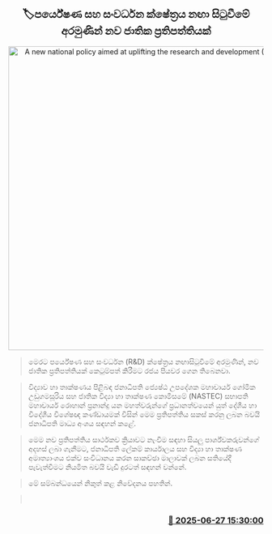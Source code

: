 <p align='center'><b><h2 align='center' title='A new national policy aimed at uplifting the research and development (R&D) sector'>🏷පර්යේෂණ සහ සංවර්ධන ක්ෂේත්‍රය නඟා සිටුවීමේ අරමුණින් නව ජාතික ප්‍රතිපත්තියක්</h2></b></p>
<p align='center'><img src='https://helakuru.sgp1.cdn.digitaloceanspaces.com/esana/images/lib/presidential-secretariat[1].jpg' width='600' alt='A new national policy aimed at uplifting the research and development (R&D) sector'></p>

> මෙරට පර්යේෂණ සහ සංවර්ධන (R&D) ක්ෂේත්‍රය නඟාසිටුවීමේ අරමුණින්, නව ජාතික ප්‍රතිපත්තියක් කෙටුම්පත් කිරීමට රජය පියවර ගෙන තිබෙනවා.

> විද්‍යාව හා තාක්ෂණය පිළිබඳ ජනාධිපති ජ්‍යෙෂ්ඨ උපදේශක මහාචාර්ය ගෝමික උඩුගමසූරිය සහ ජාතික විද්‍යා හා තාක්ෂණ කොමිසමේ (NASTEC) සභාපති මහාචාර්ය රොහාන් ප්‍රනාන්දු යන මහත්වරුන්ගේ ප්‍රධානත්වයෙන් යුත් දේශීය හා විදේශීය විශේෂඥ කණ්ඩායමක් විසින් මෙම ප්‍රතිපත්තිය සකස් කරනු ලබන බවයි ජනාධිපති මාධ්‍ය අංශය සඳහන් කළේ.

> මෙම නව ප්‍රතිපත්තිය සාර්ථකව ක්‍රියාවට නැංවීම සඳහා සියලු පාර්ශ්වකරුවන්ගේ අදහස් ලබා ගැනීමට, ජනාධිපති ලේකම් කාර්යාලය සහ විද්‍යා හා තාක්ෂණ අමාත්‍යාංශය එක්ව සංවිධානය කරන සාකච්ඡා මාලාවක් ලබන සතියේදී පැවැත්වීමට නියමිත බවයි වැඩි දුරටත් සඳහන් වන්නේ.

> මේ සම්බන්ධයෙන් නිකුත් කළ නිවේදනය පහතින්.

>  



<h3 align='right'><a href='https://www.helakuru.lk/esana/p/111405/'>📅 2025-06-27 15:30:00</a></h3>
